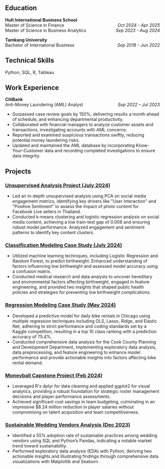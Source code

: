 ## Education
**Hult International Business School**  
Master of Science in Finance<span style="float:right;">*Oct 2024 - Apr 2025*</span>  
Master of Science in Business Analytics<span style="float:right;">*Sep 2023 - Aug 2024*</span>  

**Tamkang University**  
Bachelor of International Business<span style="float:right;">*Sep 2018 - Jun 2022*</span>  
 

## Technical Skills
Python, SQL, R, Tableau

## Work Experience

**CitiBank**  
Anti-Money Laundering (AML) Analyst<span style="float:right;">*Sep 2022 – Jul 2023*</span> 
- Surpassed case review goals by 150%, delivering results a month ahead of schedule, and enhancing departmental productivity.
- Collaborated with financial managers to analyze customer assets and transactions, investigating accounts with AML concerns.
-	Reported and examined suspicious transactions swiftly, reducing potential money laundering risks.
-	Updated and maintained the AML database by incorporating Know-Your-Customer data and recording completed investigations to ensure data integrity.

## Projects

### [Unsupervised Analysis Project (July 2024)](https://github.com/VC94123/Vivi-Portfolio/blob/main/Unsupervised%20Analysis%20Project/Unsupervised%20Analysis%20Project.ipynb)   
- Led an in-depth unsupervised analysis using PCA on social media engagement metrics, identifying key drivers like "User Interaction" and "Positive Sentiment" to assess the impact of photo content for Facebook Live sellers in Thailand.
- Conducted k-means clustering and logistic regression analysis on social media content, achieving a low train-test gap of 0.008 and ensuring robust model performance. Analyzed engagement and sentiment patterns to identify key content clusters.

### [Classification Modeling Case Study (July 2024)](https://github.com/VC94123/Vivi-Portfolio/blob/main/Classification%20Modeling/Predict%20the%20low%20birth%20weight.ipynb)   
- Utilized machine learning techniques, including Logistic Regression and Random Forest, to predict birthweight. Enhanced understanding of factors influencing low birthweight and assessed model accuracy using a confusion matrix. 
- Conducted medical research and data analysis to uncover hereditary and environmental factors affecting birthweight, engaged in feature engineering, and provided two insights that shaped public health policies and strategies for preventing low birthweight complications.

### [Regression Modeling Case Study (May 2024)](https://github.com/VC94123/Vivi-Portfolio/blob/main/Regression%20Modeling/Predict%20the%20number%20of%20bike%20rentals.ipynb)   
- Developed a predictive model for daily bike rentals in Chicago using multiple regression techniques including OLS, Lasso, Ridge, and Elastic Net, adhering to strict performance and coding standards set by a Kaggle competition, resulting in a top 10 class ranking with a prediction accuracy of 75.4%.  
- Conducted comprehensive data analysis for the Cook County Planning and Development Department, implementing exploratory data analysis, data preprocessing, and feature engineering to enhance model performance and provide actionable insights into factors affecting bike rental demand.

### [Moneyball Capstone Project (Feb 2024)](https://github.com/VC94123/Vivi-Portfolio/blob/main/Moneyball%20Capstone%20Project/Moneyball%20Capstone%20Project%20.R)  
- Leveraged R's dplyr for data cleaning and applied ggplot2 for visual analytics, providing a robust foundation for strategic roster management decisions and player performance assessments.  
- Achieved significant cost savings in team budgeting, culminating in an impressive $8.24 million reduction in player salaries without compromising on talent acquisition and team competitiveness.

### [Sustainable Wedding Vendors Analysis (Dec 2023)](https://github.com/VC94123/Vivi-Portfolio/blob/main/Sustainable%20Wedding%20Vendors%20Analysis%20Project/Sustainable%20Wedding%20Vendors%20Analysis%20Project.ipynb)  
- Identified a 55% adoption rate of sustainable practices among wedding vendors using SQL and Python’s Pandas, indicating a notable market trend toward sustainability.  
- Performed exploratory data analysis (EDA) with Python, deriving two actionable insights and illustrating findings through comprehensive data visualizations with Matplotlib and Seaborn.
